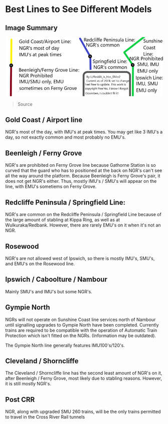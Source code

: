 # Best Lines to See Different Models

## Image Summary
![Train Guide](../media/train_guide.png)
> Source

## Gold Coast / Airport line

NGR's most of the day, with IMU's at peak times. You may get like 3 IMU's a day, so not exactly common and most probably no EMU's.

## Beenleigh / Ferny Grove

NGR's are prohibited on Ferny Grove line because Gathorne Station is so curved that the guard who has to positioned at the back on NGR's can't see all the way around the platform. Because Beenleigh is Ferny Grove's pair, it does not get NGR's either. Thus, mostly IMU's / SMU's will appear on the line, with EMU's sometiems on Ferny Grove.

## Redcliffe Peninsula / Springfield Line:

NGR's are common on the Redcliffe Peninsula / Springfield Line because of the large amount of stabling at Kippa Ring, as well as at Wulkuraka/Redbank. However, there are rarely EMU's on it when it's not an NGR.

## Rosewood

NGR's are not allowed west of Ipswich, so there is mostly IMU's, SMU's, and EMU's on the Rosewood line.

## Ipswich / Caboolture / Nambour
Mainly SMU's and IMU's but some NGR's.

## Gympie North

NGRs will not operate on Sunshine Coast line services north of Nambour until signalling upgrades to Gympie North have been completed. Currently trains are required to be compatible with the operation of Automatic Train Protection which isn't fitted on the NGRs. (Information may be outdated).

The Gympie North line generally features IMU100's/120's.

## Cleveland / Shorncliffe
The Cleveland / Shorncliffe line has the second least amount of NGR's on it, after Beenleigh / Ferny Grove, most likely due to stabling reasons. However, it is still mostly NGR's. 

## Post CRR

NGR, along with upgraded SMU 260 trains, will be the only trains permitted to travel in the Cross River Rail tunnels